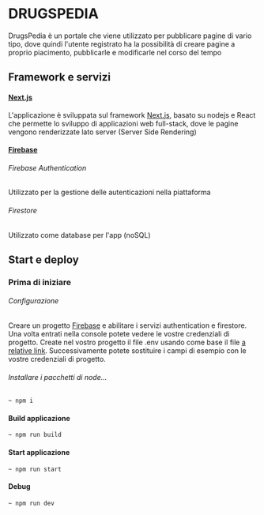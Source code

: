 # DRUGSPEDIA
DrugsPedia è un portale che viene utilizzato per pubblicare pagine di vario tipo, dove quindi l'utente registrato ha la possibilità di creare pagine a proprio piacimento, pubblicarle e modificarle nel corso del tempo

## Framework e servizi
#### <a href="https://nextjs.org/">Next.js</a>
L'applicazione è sviluppata sul framework <a href="https://nextjs.org/">Next.js</a>, basato su nodejs e React che permette lo sviluppo di applicazioni web full-stack, dove le pagine vengono renderizzate lato server (Server Side Rendering)
#### <a href="https://firebase.google.com/">Firebase</a>
###### Firebase Authentication
Utilizzato per la gestione delle autenticazioni nella piattaforma
###### Firestore
Utilizzato come database per l'app (noSQL)

## Start e deploy
### Prima di iniziare 
###### Configurazione 
Creare un progetto <a href="https://firebase.google.com/">Firebase</a> e abilitare i servizi authentication e firestore.
Una volta entrati nella console potete vedere le vostre credenziali di progetto.
Create nel vostro progetto il file .env usando come base il file [a relative link](.env.example).
Successivamente potete sostituire i campi di esempio con le vostre credenziali di progetto.

###### Installare i pacchetti di node...
````
~ npm i
````



#### Build applicazione
````
~ npm run build
````

#### Start applicazione
````
~ npm run start
````

#### Debug
````
~ npm run dev
````
